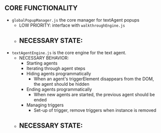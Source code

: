 ## CORE FUNCTIONALITY

- `globalPopupManager.js` the core manager for textAgent popups
  - LOW PRIORITY: interface with `walkthroughEngine.js`
  - NECESSARY STATE:
    -
- `textAgentEngine.js` is the core engine for the text agent.
  - NECESSARY BEHAVIOR:
    - Starting agents
    - Iterating through agent steps
    - Hiding agents programmatically
      - When an agent's triggerElement disappears from the DOM, the agent should be hidden
    - Ending agents programmatically
      - When new agents are started, the previous agent should be ended
    - Managing triggers
      - Set-up of trigger, remove triggers when instance is removed
  - NECESSARY STATE:
    -
